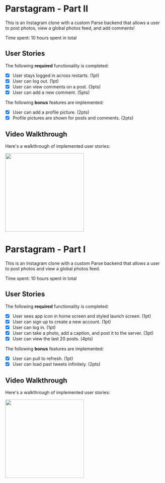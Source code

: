 # Parstagram - Part II

This is an Instagram clone with a custom Parse backend that allows a user to post photos, view a global photos feed, and add comments!

Time spent: 10 hours spent in total

## User Stories

The following **required** functionality is completed:

- [x] User stays logged in across restarts. (1pt)
- [x] User can log out. (1pt)
- [x] User can view comments on a post. (3pts)
- [x] User can add a new comment. (5pts)

The following **bonus** features are implemented:

- [x] User can add a profile picture. (2pts)
- [x] Profile pictures are shown for posts and comments. (2pts)

## Video Walkthrough

Here's a walkthrough of implemented user stories:

<img src='http://g.recordit.co/0YE4Y0YbZj.gif' width='250' />

# Parstagram - Part I

This is an Instagram clone with a custom Parse backend that allows a user to post photos and view a global photos feed.

Time spent: 10 hours spent in total

## User Stories

The following **required** functionality is completed:

- [x] User sees app icon in home screen and styled launch screen. (1pt)
- [x] User can sign up to create a new account. (1pt)
- [x] User can log in. (1pt)
- [x] User can take a photo, add a caption, and post it to the server. (3pt)
- [x] User can view the last 20 posts. (4pts)

The following **bonus** features are implemented:

- [x] User can pull to refresh. (1pt)
- [x] User can load past tweets infinitely. (2pts)

## Video Walkthrough

Here's a walkthrough of implemented user stories:

<img src='http://g.recordit.co/0YE4Y0YbZj.gif' width='250' />
